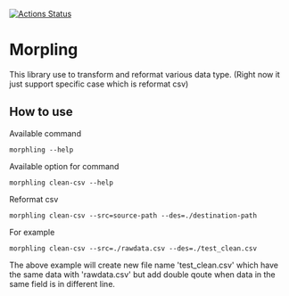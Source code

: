 [![Actions Status](https://github.com/Semooze/morphling/workflows/Morphling/badge.svg)](https://github.com/Semooze/Morphling/actions)


# Morpling

This library use to transform and reformat various data type. (Right now it just support specific case which is reformat csv)
## How to use

Available command 
```shell
morphling --help
```

Available option for command
```shell
morphling clean-csv --help
```

Reformat csv
```shell
morphling clean-csv --src=source-path --des=./destination-path
```

For example
```shell
morphling clean-csv --src=./rawdata.csv --des=./test_clean.csv
```

The above example will create new file name 'test_clean.csv' which have the same data with 'rawdata.csv' but add double qoute when
data in the same field is in different line.